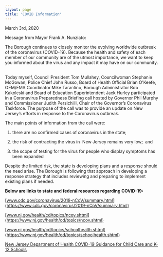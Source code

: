 ```yaml
---
layout: page
title: 'COVID Information'
---
```

 
March 3rd, 2020

Message from Mayor Frank A. Nunziato:

The Borough continues to closely monitor the evolving worldwide outbreak of the coronavirus
(COVID-19). Because the health and safety of each member of our community are of the utmost
importance, we want to keep you informed about the virus and any impact it may have on our
community.  

Today myself, Council President Tom Mullahey, Councilwoman Stephanie McGowan, Police
Chief John Russo, Board of Health Official Brian O'Keefe, OEM/EMS Coordinator Mike
Tarantino, Borough Administrator Bob Kakoleski and Board of Education Superintendent Jack
Hurley participated in a Coronavirus Preparedness Briefing call hosted by Governor Phil Murphy
and Commissioner Judith Persichilli, Chair of the Governor’s Coronavirus Taskforce. The
purpose of the call was to provide an update on New Jersey’s efforts in response to the
Coronavirus outbreak.

The main points of information from the call were:   

1. there are no confirmed cases of coronavirus in the state; 

2. the risk of contracting the virus in  New Jersey remains very low;  and

3. the scope of testing for the virus for people who display symptoms has been expanded

Despite the limited risk, the state is developing plans and a response should the need arise. The
Borough is following that approach in developing a response strategy that includes reviewing
and preparing to implement existing plans if needed.

**Below are links to state and federal resources regarding COVID-19:**

[www.cdc.gov/coronavirus/2019-nCoV/summary.html](https://www.cdc.gov/coronavirus/2019-nCoV/summary.html)

[www.nj.gov/health/cd/topics/ncov.shtml](https://www.nj.gov/health/cd/topics/ncov.shtml)

[www.nj.gov/health/cd/topics/schoolhealth.shtml](https://www.nj.gov/health/cd/topics/schoolhealth.shtml)

[New Jersey Department of Health
COVID-19 Guidance for Child Care and K-12 Schools](https://storage.googleapis.com/static.rutherford-nj.com/covid/COVID19_schools_FINAL_3.2.20.pdf)
